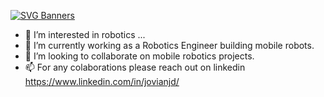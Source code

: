 [![SVG Banners](https://svg-banners.vercel.app/api?type=textBox&text1=Hey%20There%20I'm%20Jovian🤖&width=800&height=400)](https://github.com/Akshay090/svg-banners)
- 👀 I’m interested in robotics ...
- 🌱 I’m currently working as a Robotics Engineer building mobile robots.
- 💞️ I’m looking to collaborate on mobile robotics projects.
- 📫 For any colaborations please reach out on linkedin https://www.linkedin.com/in/jovianjd/

